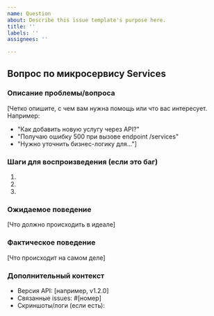 ```yaml
---
name: Question
about: Describe this issue template's purpose here.
title: ''
labels: ''
assignees: ''

---
```


## Вопрос по микросервису Services

### Описание проблемы/вопроса
[Четко опишите, с чем вам нужна помощь или что вас интересует. Например:
- "Как добавить новую услугу через API?"
- "Получаю ошибку 500 при вызове endpoint /services"
- "Нужно уточнить бизнес-логику для..."]

### Шаги для воспроизведения (если это баг)
1. 
2. 
3. 

### Ожидаемое поведение
[Что должно происходить в идеале]

### Фактическое поведение
[Что происходит на самом деле]

### Дополнительный контекст
- Версия API: [например, v1.2.0]
- Связанные issues: #[номер]
- Скриншоты/логи (если есть):
